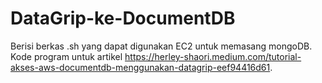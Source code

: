# DataGrip-ke-DocumentDB
Berisi berkas .sh yang dapat digunakan EC2 untuk memasang mongoDB. Kode program untuk artikel https://herley-shaori.medium.com/tutorial-akses-aws-documentdb-menggunakan-datagrip-eef94416d61.

